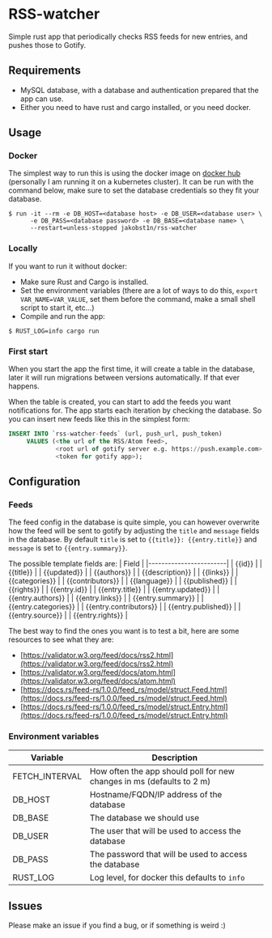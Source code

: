 # RSS-watcher
Simple rust app that periodically checks RSS feeds for new entries,
and pushes those to Gotify.

## Requirements
- MySQL database, with a database and authentication prepared that the app can
  use.
- Either you need to have rust and cargo installed, or you need docker.

## Usage
### Docker
The simplest way to run this is using the docker image on 
[docker hub](https://hub.docker.com/r/jakobst1n/rss-watcher) (personally I am
running it on a kubernetes cluster). It can be run with the command below,
make sure to set the database credentials so they fit your database.
```
$ run -it --rm -e DB_HOST=<database host> -e DB_USER=<database user> \
      -e DB_PASS=<database password> -e DB_BASE=<database name> \
      --restart=unless-stopped jakobst1n/rss-watcher
```

### Locally
If you want to run it without docker:
- Make sure Rust and Cargo is installed. 
- Set the environment variables (there are a lot of ways to do this, 
  `export VAR_NAME=VAR_VALUE`, set them before the command, make a small shell
  script to start it, etc...)
- Compile and run the app:
```
$ RUST_LOG=info cargo run
```

### First start
When you start the app the first time, it will create a table in the database,
later it will run migrations between versions automatically. 
If that ever happens.

When the table is created, you can start to add the
feeds you want notifications for. The app starts each iteration by checking
the database. So you can insert new feeds like this in the simplest form:
```sql
INSERT INTO `rss-watcher-feeds` (url, push_url, push_token)
     VALUES (<the url of the RSS/Atom feed>,
             <root url of gotify server e.g. https://push.example.com>,
             <token for gotify app>);
```

## Configuration
### Feeds
The feed config in the database is quite simple, you can however overwrite 
how the feed will be sent to gotify by adjusting the `title` and `message`
fields in the database. By default `title` is set to
`{{title}}: {{entry.title}}` and `message` is set to `{{entry.summary}}`.

The possible template fields are:
| Field                  |
|------------------------|
| {{id}}                 |
| {{title}}              |
| {{updated}}            | 
| {{authors}}            |
| {{description}}        |
| {{links}}              |
| {{categories}}         |
| {{contributors}}       |
| {{language}}           |
| {{published}}          |
| {{rights}}             |
| {{entry.id}}           |
| {{entry.title}}        |
| {{entry.updated}}      |
| {{entry.authors}}      |
| {{entry.links}}        |
| {{entry.summary}}      |
| {{entry.categories}}   |
| {{entry.contributors}} |
| {{entry.published}}    |
| {{entry.source}}       |
| {{entry.rights}}       |

The best way to find the ones you want is to test a bit, here are some resources
to see what they are:
- [https://validator.w3.org/feed/docs/rss2.html](https://validator.w3.org/feed/docs/rss2.html)
- [https://validator.w3.org/feed/docs/atom.html](https://validator.w3.org/feed/docs/atom.html)
- [https://docs.rs/feed-rs/1.0.0/feed_rs/model/struct.Feed.html](https://docs.rs/feed-rs/1.0.0/feed_rs/model/struct.Feed.html)
- [https://docs.rs/feed-rs/1.0.0/feed_rs/model/struct.Entry.html](https://docs.rs/feed-rs/1.0.0/feed_rs/model/struct.Entry.html)

### Environment variables
| Variable       | Description                                                           |
|----------------|-----------------------------------------------------------------------|
| FETCH_INTERVAL | How often the app should poll for new changes in ms (defaults to 2 m) |
| DB_HOST        | Hostname/FQDN/IP address of the database                              |
| DB_BASE        | The database we should use                                            |
| DB_USER        | The user that will be used to access the database                     |
| DB_PASS        | The password that will be used to access the database                 |
| RUST_LOG       | Log level, for docker this defaults to `info`                         |


## Issues
Please make an issue if you find a bug, or if something is weird :)
